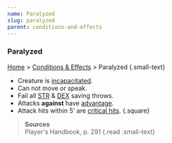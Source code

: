```yaml
---
name: Paralyzed
slug: paralyzed
parent: conditions-and-effects
---
```

### Paralyzed
 [Home](dm-operations-center) > [Conditions & Effects](conditions-and-effects) > Paralyzed {.small-text}

- Creature is [incapacitated](incapacitated).
- Can not move or speak.
- Fail all [STR](strength) & [DEX](dexterity) saving throws.
- Attacks **against** have [advantage](advantage-disadvantage).
- Attack hits within 5' are [critical hits](criticals).
{.square}


> **Sources** <br/>
> Player's Handbook, p. 291
{.read .small-text}



